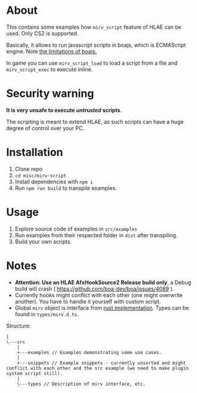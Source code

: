 # About

This contains some examples how `mirv_script` feature of HLAE can be used. Only CS2 is supported.

Basically, it allows to run javascript scripts in boajs, which is ECMAScript engine. Note [the limitations of boajs.](https://boajs.dev/conformance)

In game you can use `mirv_script_load` to load a script from a file and `mirv_script_exec` to execute inline.

# Security warning

**It is very unsafe to execute _untrusted_ scripts**.

The scripting is meant to extend HLAE, as such scripts can have a huge degree of control over your PC.

# Installation

1. Clone repo
2. `cd misc/mirv-script`
3. Install dependencies with `npm i`
4. Run `npm run build` to transpile examples.

# Usage

1. Explore source code of examples in `src/examples`
2. Run examples from their respected folder in `dist` after transpiling.
3. Build your own scripts.

# Notes

- **Attention: Use an HLAE AfxHookSource2 Release build only**, a Debug build will crash ( https://github.com/boa-dev/boa/issues/4089 ).
- Currently hooks might conflict with each other (one might overwrite another). You have to handle it yourself with custom script.
- Global `mirv` object is interface from [rust implementation](https://github.com/advancedfx/advancedfx/blob/main/AfxHookSource2Rs/src/lib.rs). Types can be found in `types/mirv.d.ts`.

Structure:
```
|
\---src
    |
    +---examples // Examples demonstrating some use cases.
    |
    +---snippets // Example snippets - currently unsorted and might conflict with each other and the src example (we need to make plugin system script still).
    |
    \---types // Description of mirv interface, etc.
```
